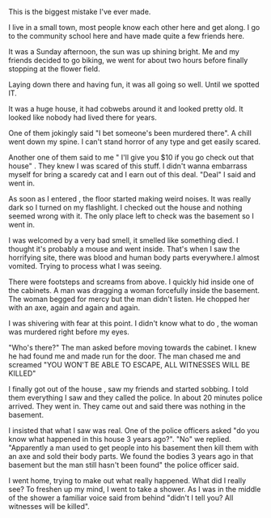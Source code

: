 This is the biggest mistake I've ever made. 

I live in a small town, most people know each other here and get along. I go to the community school here and have made quite a few friends here. 

It was a Sunday afternoon, the sun was up shining bright. Me and my friends decided to go biking, we went for about two hours before finally stopping at the flower field. 

Laying down there and having fun, it was all going so well. Until we spotted IT. 

It was a huge house, it had cobwebs around it and looked pretty old. It looked like nobody had lived there for years. 

One of them jokingly said "I bet someone's been murdered there". A chill went down my spine. I can't stand horror of any type and get easily scared. 

Another one of them said to me " I'll give you $10 if you go check out that house" . They knew I was scared of this stuff. I didn't wanna embarrass myself for bring a scaredy cat and I earn out of this deal. "Deal" I said and went in. 

As soon as I entered , the floor started making weird noises. It was really dark so I turned on my flashlight. I checked out the house and nothing seemed wrong with it. The only place left to check was the basement so I went in. 

I was welcomed by a very bad smell, it smelled like something died. I thought it's probably a mouse and went inside. That's when I saw the horrifying site, there was blood and human body parts everywhere.I almost vomited. Trying to process what I was seeing. 

There were footsteps and screams from above. I quickly hid inside one of the cabinets. A man was dragging a woman forcefully inside the basement. The woman begged for mercy but the man didn't listen. He chopped her with an axe, again and again and again. 

I was shivering with fear at this point. I didn't know what to do , the woman was murdered right before my eyes. 

"Who's there?" The man asked before moving towards the cabinet. I knew he had found me and made run for the door. The man chased me and screamed "YOU WON'T BE ABLE TO ESCAPE, ALL WITNESSES WILL BE KILLED"

I finally got out of the house , saw my friends and started sobbing. I told them everything I saw and they called the police. In about 20 minutes police arrived. They went in. They came out and said there was nothing in the basement. 

I insisted that what I saw was real. One of the police officers asked "do you know what happened in this house 3 years ago?". "No" we replied. "Apparently a man used to get people into his basement then kill them with an axe and sold their body parts. We found the bodies 3 years ago in that basement but the man still hasn't been found"  the police officer said. 

I went home, trying to make out what really happened. What did I really see? To freshen up my mind, I went to take a shower. As I was in the middle of the shower a familiar voice said from behind "didn't I tell you? All witnesses will be killed".